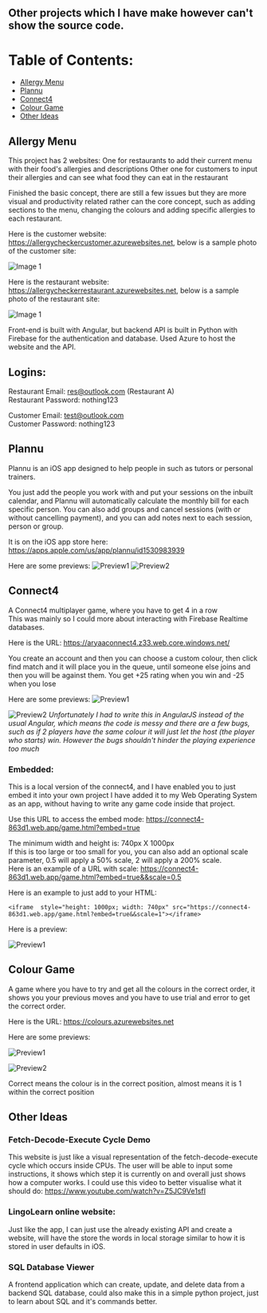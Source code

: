 ## Other projects which I have make however can't show the source code.


# Table of Contents:
- [Allergy Menu](#Allergy-Menu)
- [Plannu](#Plannu)
- [Connect4](#Connect4)
- [Colour Game](#Colour-Game)
- [Other Ideas](#Other-Ideas)


## Allergy Menu
This project has 2 websites:
One for restaurants to add their current menu with their food's allergies and descriptions
Other one for customers to input their allergies and can see what food they can eat in the restaurant

Finished the basic concept, there are still a few issues but they are more visual and productivity related rather can the core concept, such as adding sections to the menu, changing the colours and adding specific allergies to each restaurant.

Here is the customer website: https://allergycheckercustomer.azurewebsites.net, below is a sample photo of the customer site:

![Image 1](https://github.com/AryaaSk/Other-Projects/blob/main/Previews/Allergy_Checker_Customer_1.png?raw=true)

Here is the restaurant website: https://allergycheckerrestaurant.azurewebsites.net, below is a sample photo of the restaurant site:

![Image 1](https://github.com/AryaaSk/Other-Projects/blob/main/Previews/Allergy_Checker_Restaurant_1.png?raw=true)

Front-end is built with Angular, but backend API is built in Python with Firebase for the authentication and database. Used Azure to host the website and the API.

## Logins:

Restaurant Email: res@outlook.com (Restaurant A)\
Restaurant Password: nothing123

Customer Email: test@outlook.com\
Customer Password: nothing123


## Plannu
Plannu is an iOS app designed to help people in such as tutors or personal trainers. 

You just add the people you work with and put your sessions on the inbuilt calendar, and Plannu will automatically calculate the monthly bill for each specific person. You can also add groups and cancel sessions (with or without cancelling payment), and you can add notes next to each session, person or group.

It is on the iOS app store here: https://apps.apple.com/us/app/plannu/id1530983939

Here are some previews:
![Preview1](https://github.com/AryaaSk/Other-Projects/blob/main/Previews/PlannuPreviews1.png?raw=true)
![Preview2](https://github.com/AryaaSk/Other-Projects/blob/main/Previews/PlannuPreviews2.png?raw=true)


## Connect4
A Connect4 multiplayer game, where you have to get 4 in a row\
This was mainly so I could more about interacting with Firebase Realtime databases.

Here is the URL: https://aryaaconnect4.z33.web.core.windows.net/

You create an account and then you can choose a custom colour, then click find match and it will place you in the queue, until someone else joins and then you will be against them. You get +25 rating when you win and -25 when you lose

Here are some previews:
![Preview1](https://github.com/AryaaSk/Other-Projects/blob/main/Previews/connect41.png?raw=true)

![Preview2](https://github.com/AryaaSk/Other-Projects/blob/main/Previews/connect43.png?raw=true)
*Unfortunately I had to write this in AngularJS instead of the usual Angular, which means the code is messy and there are a few bugs, such as if 2 players have the same colour it will just let the host (the player who starts) win. However the bugs shouldn't hinder the playing experience too much*

### Embedded:
This is a local version of the connect4, and I have enabled you to just embed it into your own project
I have added it to my Web Operating System as an app, without having to write any game code inside that project.

Use this URL to access the embed mode: https://connect4-863d1.web.app/game.html?embed=true

The minimum width and height is: 740px X 1000px\
If this is too large or too small for you, you can also add an optional scale parameter, 0.5 will apply a 50% scale, 2 will apply a 200% scale.\
Here is an example of a URL with scale: https://connect4-863d1.web.app/game.html?embed=true&&scale=0.5

Here is an example to just add to your HTML:
```
<iframe  style="height: 1000px; width: 740px" src="https://connect4-863d1.web.app/game.html?embed=true&&scale=1"></iframe>
```

Here is a preview:

![Preview1](https://github.com/AryaaSk/Other-Projects/blob/main/Previews/conenct4.png?raw=true)


## Colour Game
A game where you have to try and get all the colours in the correct order, it shows you your previous moves and you have to use trial and error to get the correct order.

Here is the URL: https://colours.azurewebsites.net

Here are some previews:

![Preview1](https://github.com/AryaaSk/Other-Projects/blob/main/Previews/colourGame1.png?raw=true)

![Preview2](https://github.com/AryaaSk/Other-Projects/blob/main/Previews/colourGame2.png?raw=true)

Correct means the colour is in the correct position, almost means it is 1 within the correct position



## Other Ideas
### Fetch-Decode-Execute Cycle Demo
This website is just like a visual representation of the fetch-decode-execute cycle which occurs inside CPUs. The user will be able to input some instructions, it shows which step it is currently on and overall just shows how a computer works. I could use this video to better visualise what it should do: https://www.youtube.com/watch?v=Z5JC9Ve1sfI

### LingoLearn online website:
Just like the app, I can just use the already existing API and create a website, will have the store the words in local storage similar to how it is stored in user defaults in iOS.

### SQL Database Viewer
A frontend application which can create, update, and delete data from a backend SQL database, could also make this in a simple python project, just to learn about SQL and it's commands better.
